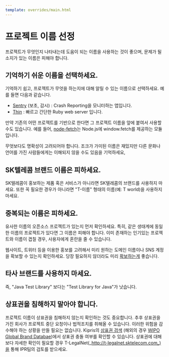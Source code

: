 ```yaml
---
template: overrides/main.html
---
```


# 프로젝트 이름 선정

프로젝트가 무엇인지 나타내는데 도움이 되는 이름을 사용하는 것이 좋으며, 문제가 될 소지가 있는 이름은 피해야 합니다.

## 기억하기 쉬운 이름을 선택하세요.

기억하기 쉽고, 프로젝트가 무엇을 하는지에 대해 알릴 수 있는 이름으로 선택하세요. 예를 들면 다음과 같습니다. 

* [Sentry](https://github.com/getsentry/sentry) (보초, 감시) : Crash Reporting을 모니터하는 앱입니다. 
* [Thin](https://github.com/macournoyer/thin) : 빠르고 간단한 Ruby web server 입니다. 

만약 기존의 어떤 프로젝트를 기반으로 한다면 그 프로젝트 이름을 앞에 붙여서 사용할 수도 있습니다. 예를 들어, [node-fetch](https://github.com/node-fetch/node-fetch)는 Node.js에 window.fetch를 제공하는 모듈입니다. 

무엇보다도 명확성이 고려되어야 합니다. 조크가 가미된 이름은 재밌지만 다른 문화나 언어를 가진 사람들에게는 이해되지 않을 수도 있음을 기억하세요, 

## SK텔레콤 브랜드 이름은 피하세요.

SK텔레콤이 홍보하는 제품 혹은 서비스가 아니라면 SK텔레콤의 브랜드를 사용하지 마세요. 또한 꼭 필요한 경우가 아니라면 "T-이름" 형태의 이름(예: T world)을 사용하지 마세요. 

## 중복되는 이름은 피하세요.

유사한 이름의 오픈소스 프로젝트가 있는지 먼저 확인하세요. 특히, 같은 생태계에 동일한 이름의 프로젝트가 있다면 그 이름은 피해야 합니다. 이미 존재하는 인기있는 프로젝트와 이름이 겹칠 경우, 사용자에게 혼란을 줄 수 있습니다. 

웹사이트, 트위터 등을 이용한 홍보를 고려해서 미리 원하는 도메인 이름이나 SNS 계정을 확보할 수 있는지 확인하세요. 당장 필요하지 않더라도 미리 [확보하는게](https://instantdomainsearch.com/) 좋습니다. 

## 타사 브랜드를 사용하지 마세요.

즉, "Java Test Library" 보다는 "Test Library for Java"가 낫습니다.

## 상표권을 침해하지 말아야 합니다.

프로젝트 이름이 상표권을 침해하지 않는지 확인하는 것도 중요합니다. 추후 상표권을 가진 회사가 프로젝트 중단 요청이나 법적조치를 취해올 수 있습니다. 이러한 위험을 감수해야 하는 상황을 만들 필요는 없습니다. Kipris의 [상표권 검색](http://kdtj.kipris.or.kr/kdtj/searchLogina.do?method=loginTM) (해외의 경우 [WIPO Global Brand Databae](https://www3.wipo.int/branddb/en/))에서 상표권 충돌 여부를 확인할 수 있습니다. 상표권에 대해 보다 자세한 확인이 필요할 경우 T-LegalNet(_http://t-legalnet.sktelecom.com_)을 통해 IPR팀의 검토를 받으세요. 